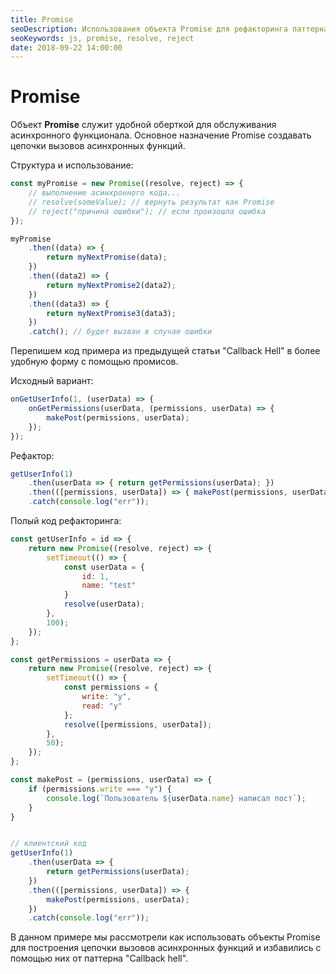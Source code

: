 ```yaml
---
title: Promise
seoDescription: Использования объекта Promise для рефакторинга паттерна "Callback Hell"
seoKeywords: js, promise, resolve, reject
date: 2018-09-22 14:00:00
---
```

# Promise

Объект **Promise** служит удобной оберткой для обслуживания асинхронного функционала. Основное назначение Promise создавать цепочки вызовов асинхронных функций.

Структура и использование:

```js
const myPromise = new Promise((resolve, reject) => {
    // выполнение асинхронного кода...
    // resolve(someValue); // вернуть результат как Promise
    // reject("причина ошибки"); // если произошла ошибка
});

myPromise
    .then((data) => {
        return myNextPromise(data);
    })
    .then((data2) => {
        return myNextPromise2(data2);
    })
    .then((data3) => {
        return myNextPromise3(data3);
    })
    .catch(); // будет вызван в случае ошибки
```

Перепишем код примера из предыдущей статьи "Callback Hell" в более удобную форму с помощью промисов.

Исходный вариант:

```js
onGetUserInfo(1, (userData) => {
    onGetPermissions(userData, (permissions, userData) => {
        makePost(permissions, userData);
    });
});
```

Рефактор:

```js
getUserInfo(1)
    .then(userData => { return getPermissions(userData); })
    .then(([permissions, userData]) => { makePost(permissions, userData); })
    .catch(console.log("err"));
```

Полый код рефакторинга:

```js
const getUserInfo = id => {
    return new Promise((resolve, reject) => {
        setTimeout(() => {
            const userData = {
                id: 1,
                name: "test"
            }
            resolve(userData);
        },
        100);
    });
};

const getPermissions = userData => {
    return new Promise((resolve, reject) => {
        setTimeout(() => {
            const permissions = {
                write: "y",
                read: "y"
            };
            resolve([permissions, userData]);
        },
        50);
    });
};

const makePost = (permissions, userData) => {
    if (permissions.write === "y") {
        console.log(`Пользователь ${userData.name} написал пост`);
    }
}


// клиентский код
getUserInfo(1)
    .then(userData => {
        return getPermissions(userData);
    })
    .then(([permissions, userData]) => {
        makePost(permissions, userData);
    })
    .catch(console.log("err"));
```

В данном примере мы рассмотрели как использовать объекты Promise для построения цепочки вызовов асинхронных функций и избавились с помощью них от паттерна "Callback hell".